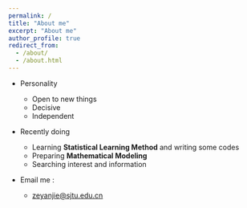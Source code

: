 ```yaml
---
permalink: /
title: "About me"
excerpt: "About me"
author_profile: true
redirect_from: 
  - /about/
  - /about.html
---
```


- Personality
  - Open to new things
  - Decisive
  - Independent

- Recently doing
  - Learning **Statistical Learning Method** and writing some codes
  - Preparing **Mathematical Modeling**
  - Searching interest and information
  
- Email me : 
  - zeyanjie@sjtu.edu.cn
